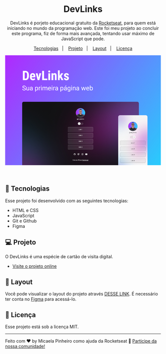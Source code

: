 <h1 align="center"> DevLinks </h1>

<p align="center">
DevLinks é porjeto educacional gratuito da <a href="https://lp.rocketseat;com.br/devlinks/inscricao">Rocketseat</a>, para quem está iniciando no mundo da programação web. Este foi meu projeto  ao concluir este programa, fiz de forma mais avançada, tentando usar máximo de JavaScript que pode.</p>

<p align="center">
  <a href="#-tecnologias">Tecnologias</a>&nbsp;&nbsp;&nbsp;|&nbsp;&nbsp;&nbsp;
  <a href="#-projeto">Projeto</a>&nbsp;&nbsp;&nbsp;|&nbsp;&nbsp;&nbsp;
  <a href="#-layout">Layout</a>&nbsp;&nbsp;&nbsp;|&nbsp;&nbsp;&nbsp;
  <a href="#memo-licença">Licença</a>
</p>

<p align="center">
  <img alt="License" src="./.github/preview.jpg">
</p>

<br>

## 🚀 Tecnologias

Esse projeto foi desenvolvido com as seguintes tecnologias:

- HTML e CSS
- JavaScript
- Git e Github
- Figma

## 💻 Projeto

O DevLinks é uma espécie de cartão de visita digital.

- [Visite o projeto online](https://micaelapinheirods.github.io/DevLink)

## 🔖 Layout

Você pode visualizar o layout do projeto através [DESSE LINK](https://www.figma.com/community/file/1187422022288947321). É necessário ter conta no [Figma](https://figma.com) para acessá-lo.

## :memo: Licença

Esse projeto está sob a licença MIT.

---

Feito com ♥ by Micaela Pinheiro como ajuda da Rocketseat :wave:
[Participe da nossa comunidade!](https://discord.gg/rocketseat)
